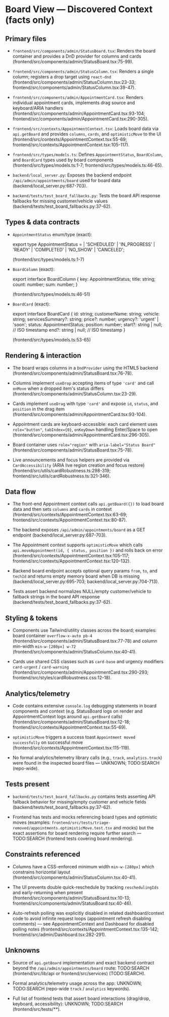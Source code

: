 # Board View — Discovered Context (facts only)

## Primary files

- `frontend/src/components/admin/StatusBoard.tsx`: Renders the board container and provides a DnD provider for columns and cards (frontend/src/components/admin/StatusBoard.tsx:75-99).

- `frontend/src/components/admin/StatusColumn.tsx`: Renders a single column; registers a drop target using `react-dnd` (frontend/src/components/admin/StatusColumn.tsx:23-33; frontend/src/components/admin/StatusColumn.tsx:39-47).

- `frontend/src/components/admin/AppointmentCard.tsx`: Renders individual appointment cards, implements drag source and keyboard/ARIA handlers (frontend/src/components/admin/AppointmentCard.tsx:93-104; frontend/src/components/admin/AppointmentCard.tsx:290-305).

- `frontend/src/contexts/AppointmentContext.tsx`: Loads board data via `api.getBoard` and provides `columns`, `cards`, and `optimisticMove` to the UI (frontend/src/contexts/AppointmentContext.tsx:55-69; frontend/src/contexts/AppointmentContext.tsx:105-117).

- `frontend/src/types/models.ts`: Defines `AppointmentStatus`, `BoardColumn`, and `BoardCard` types used by board components (frontend/src/types/models.ts:1-7; frontend/src/types/models.ts:46-65).

- `backend/local_server.py`: Exposes the backend endpoint `/api/admin/appointments/board` used for board data (backend/local_server.py:687-703).

- `backend/tests/test_board_fallbacks.py`: Tests the board API response fallbacks for missing customer/vehicle values (backend/tests/test_board_fallbacks.py:37-62).

## Types & data contracts

- `AppointmentStatus` enum/type (exact):

  export type AppointmentStatus =
    | 'SCHEDULED'
    | 'IN_PROGRESS'
    | 'READY'
    | 'COMPLETED'
    | 'NO_SHOW'
    | 'CANCELED';

  (frontend/src/types/models.ts:1-7)

- `BoardColumn` (exact):

  export interface BoardColumn {
    key: AppointmentStatus;
    title: string;
    count: number;
    sum: number;
  }

  (frontend/src/types/models.ts:46-51)

- `BoardCard` (exact):

  export interface BoardCard {
    id: string;
    customerName: string;
    vehicle: string;
    servicesSummary?: string;
    price?: number;
    urgency?: 'urgent' | 'soon';
    status: AppointmentStatus;
    position: number;
    start?: string | null; // ISO timestamp
    end?: string | null;   // ISO timestamp
  }

  (frontend/src/types/models.ts:53-65)

## Rendering & interaction

- The board wraps columns in a `DndProvider` using the HTML5 backend (frontend/src/components/admin/StatusBoard.tsx:76-78).

- Columns implement `useDrop` accepting items of type `'card'` and call `onMove` when a dropped item's status differs (frontend/src/components/admin/StatusColumn.tsx:23-29).

- Cards implement `useDrag` with type `'card'` and expose `id`, `status`, and `position` in the drag item (frontend/src/components/admin/AppointmentCard.tsx:93-104).

- Appointment cards are keyboard-accessible: each card element uses `role="button"`, `tabIndex={0}`, `onKeyDown` handling Enter/Space to open (frontend/src/components/admin/AppointmentCard.tsx:296-305).

- Board container uses `role="region"` with `aria-label="Status Board"` (frontend/src/components/admin/StatusBoard.tsx:75-78).

- Live announcements and focus helpers are provided via `CardAccessibility` (ARIA live region creation and focus restore) (frontend/src/utils/cardRobustness.ts:298-319; frontend/src/utils/cardRobustness.ts:321-346).

## Data flow

- The front-end Appointment context calls `api.getBoard({})` to load board data and then sets `columns` and `cards` in context (frontend/src/contexts/AppointmentContext.tsx:63-69; frontend/src/contexts/AppointmentContext.tsx:80-87).

- The backend exposes `/api/admin/appointments/board` as a GET endpoint (backend/local_server.py:687-703).

- The Appointment context supports `optimisticMove` which calls `api.moveAppointment(id, { status, position })` and rolls back on error (frontend/src/contexts/AppointmentContext.tsx:105-117; frontend/src/contexts/AppointmentContext.tsx:120-132).

- Backend board endpoint accepts optional query params `from`, `to`, and `techId` and returns empty memory board when DB is missing (backend/local_server.py:695-703; backend/local_server.py:704-713).

- Tests assert backend normalizes NULL/empty customer/vehicle to fallback strings in the board API response (backend/tests/test_board_fallbacks.py:37-62).

## Styling & tokens

- Components use Tailwind/utility classes across the board; examples: board container `overflow-x-auto pb-4` (frontend/src/components/admin/StatusBoard.tsx:77-78) and column min-width `min-w-[280px] w-72` (frontend/src/components/admin/StatusColumn.tsx:40-41).

- Cards use shared CSS classes such as `card-base` and urgency modifiers `card-urgent` / `card-warning` (frontend/src/components/admin/AppointmentCard.tsx:290-293; frontend/src/styles/cardRobustness.css:12-18).

## Analytics/telemetry

- Code contains extensive `console.log` debugging statements in board components and context (e.g. StatusBoard logs on render and AppointmentContext logs around `api.getBoard` calls) (frontend/src/components/admin/StatusBoard.tsx:12-18; frontend/src/contexts/AppointmentContext.tsx:55-69).

- `optimisticMove` triggers a success toast `Appointment moved successfully` on successful move (frontend/src/contexts/AppointmentContext.tsx:115-119).

- No formal analytics/telemetry library calls (e.g., `track`, `analytics.track`) were found in the inspected board files — UNKNOWN; TODO:SEARCH (repo-wide).

## Tests present

- `backend/tests/test_board_fallbacks.py` contains tests asserting API fallback behavior for missing/empty customer and vehicle fields (backend/tests/test_board_fallbacks.py:37-62).

- Frontend has tests and mocks referencing board types and optimistic moves (examples: `frontend/src/tests/triage-removed/appointments.optimisticMove.test.tsx` and mocks) but the exact assertions for board rendering require further search — TODO:SEARCH (frontend tests covering board rendering).

## Constraints referenced

- Columns have a CSS-enforced minimum width `min-w-[280px]` which constrains horizontal layout (frontend/src/components/admin/StatusColumn.tsx:40-41).

- The UI prevents double quick-reschedule by tracking `reschedulingIds` and early-returning when present (frontend/src/components/admin/StatusBoard.tsx:10-13; frontend/src/components/admin/StatusBoard.tsx:40-46).

- Auto-refresh polling was explicitly disabled in related dashboard/context code to avoid infinite request loops (appointment refresh disabling comments) — see AppointmentContext and Dashboard for disabled polling notes (frontend/src/contexts/AppointmentContext.tsx:135-142; frontend/src/admin/Dashboard.tsx:282-291).

## Unknowns

- Source of `api.getBoard` implementation and exact backend contract beyond the `/api/admin/appointments/board` route: TODO:SEARCH (frontend/src/lib/api or frontend/src/services) (TODO:SEARCH).

- Formal analytics/telemetry usage across the app: UNKNOWN; TODO:SEARCH (repo-wide `track` / `analytics` keywords).

- Full list of frontend tests that assert board interactions (drag/drop, keyboard, accessibility): UNKNOWN; TODO:SEARCH (frontend/src/tests/**).

